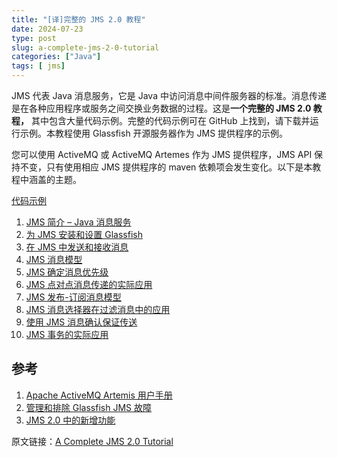 ```yaml
---
title: "[译]完整的 JMS 2.0 教程"
date: 2024-07-23
type: post
slug: a-complete-jms-2-0-tutorial
categories: ["Java"]
tags: [ jms]
---
```


JMS 代表 Java 消息服务，它是 Java 中访问消息中间件服务器的标准。消息传递是在各种应用程序或服务之间交换业务数据的过程。这是**一个完整的 JMS 2.0 教程，** 其中包含大量代码示例。完整的代码示例可在 GitHub 上找到，请下载并运行示例。本教程使用 Glassfish 开源服务器作为 JMS 提供程序的示例。

您可以使用 ActiveMQ 或 ActiveMQ Artemes 作为 JMS 提供程序，JMS API 保持不变，只有使用相应 JMS 提供程序的 maven 依赖项会发生变化。以下是本教程中涵盖的主题。

[代码示例](https:/github.com/jstobigdata/jms-parent-app)


1. [JMS 简介 – Java 消息服务](https:/blog.chensoul.cc/posts/2024/07/23/jms-introduction-java-message-service/)
2. [为 JMS 安装和设置 Glassfish](https:/blog.chensoul.cc/posts/2024/07/23/install-and-setup-glassfish-for-jms/)
3. [在 JMS 中发送和接收消息](https:/blog.chensoul.cc/posts/2024/07/23/send-and-receive-message-in-jms/)
4. [JMS 消息模型](https:/blog.chensoul.cc/posts/2024/07/23/jms-message-model/)
5. [JMS 确定消息优先级](https:/blog.chensoul.cc/posts/2024/07/23/jms-prioritize-messages/)
6. [JMS 点对点消息传递的实际应用](https:/blog.chensoul.cc/posts/2024/07/23/jms-point-to-point-messaging-in-action/)
7. [JMS 发布-订阅消息模型](https:/blog.chensoul.cc/posts/2024/07/23/jms-pub-sub-messaging-model/)
8. [JMS 消息选择器在过滤消息中的应用](https:/blog.chensoul.cc/posts/2024/07/23/jms-message-selectors-in-action-to-filter-messages/)
9. [使用 JMS 消息确认保证传送](https:/blog.chensoul.cc/posts/2024/07/23/guaranteed-delivery-using-jms-message-acknowledgement/)
10. [JMS 事务的实际应用](https:/blog.chensoul.cc/posts/2024/07/23/jms-transactions-in-action/)

## 参考

1. [Apache ActiveMQ Artemis 用户手册](https:/activemq.apache.org/components/artemis/documentation/latest/)
2. [管理和排除 Glassfish JMS 故障](https:/docs.oracle.com/cd/E19798-01/821-1751/abljw/index.html)
3. [JMS 2.0 中的新增功能](https:/www.oracle.com/technical-resources/articles/java/jms20.html)



原文链接：[A Complete JMS 2.0 Tutorial](https:/jstobigdata.com/jms/a-complete-jms-2-0-tutorial/)

